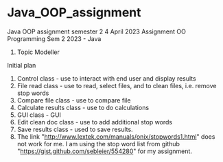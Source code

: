 # Java_OOP_assignment
Java OOP assignment semester 2
4 April 2023
Assignment OO Programming Sem 2 2023 - Java
1. Topic Modeller

Initial plan
1. Control class - use to interact with end user and display results
2. File read class - use to read, select files, and to clean files, i.e. remove stop words
3. Compare file class - use to compare file
4. Calculate results class - use to do calculations
5. GUI class - GUI
6. Edit clean doc class - use to add additional stop words
7. Save results class - used to save results.
8. The link "http://www.lextek.com/manuals/onix/stopwords1.html" does not work for me. I am using the stop word list from github "https://gist.github.com/sebleier/554280" for my assignment. 
